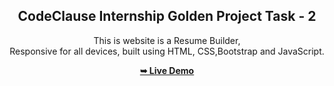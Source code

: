 

<div align="center">
  
  <h2 align="center">CodeClause Internship Golden Project Task - 2</h2>

  This is website is a Resume Builder, 
  <br />Responsive for all devices, built using HTML, CSS,Bootstrap and JavaScript.

  <a href="https://adityasahu73.github.io/CodeClauseInternship-Resume-Builder/"><strong>➥ Live Demo</strong></a>

</div>
